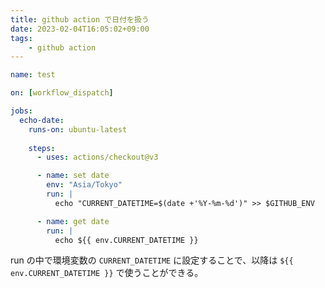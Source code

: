 ```yaml
---
title: github action で日付を扱う
date: 2023-02-04T16:05:02+09:00
tags:
    - github action
---
```


```yaml
name: test

on: [workflow_dispatch]

jobs:
  echo-date:
    runs-on: ubuntu-latest
    
    steps:
      - uses: actions/checkout@v3

      - name: set date
        env: "Asia/Tokyo"
        run: |
          echo "CURRENT_DATETIME=$(date +'%Y-%m-%d')" >> $GITHUB_ENV

      - name: get date
        run: |
          echo ${{ env.CURRENT_DATETIME }}
```

run の中で環境変数の `CURRENT_DATETIME` に設定することで、以降は `${{ env.CURRENT_DATETIME }}` で使うことができる。
